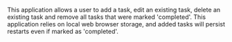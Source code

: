 This application allows a user to add a task, edit an existing task, delete an existing task and remove all tasks that were marked 'completed'.
This application relies on local web browser storage, and added tasks will persist restarts even if marked as 'completed'.
